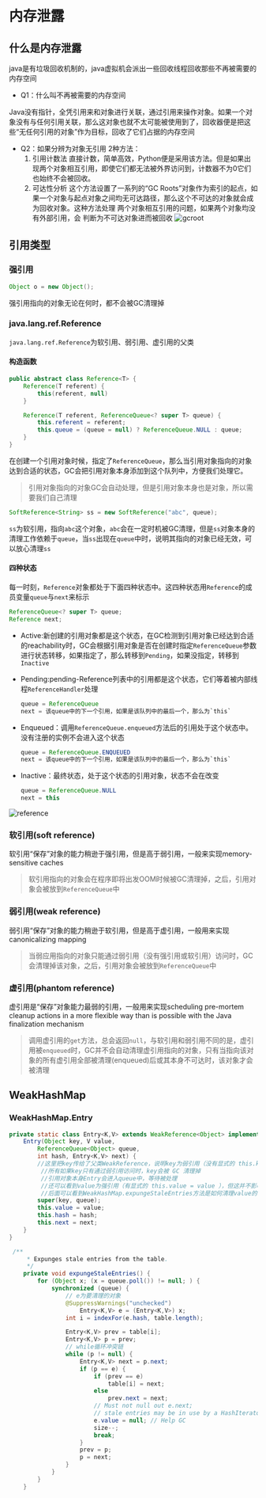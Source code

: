 # 内存泄露

## 什么是内存泄露

java是有垃圾回收机制的，java虚拟机会派出一些回收线程回收那些不再被需要的内存空间

- Q1：什么叫不再被需要的内存空间

Java没有指针，全凭引用来和对象进行关联，通过引用来操作对象。如果一个对象没有与任何引用关联，那么这对象也就不太可能被使用到了，回收器便是把这些“无任何引用的对象”作为目标，回收了它们占据的内存空间

- Q2：如果分辨为对象无引用
    2种方法：
    1. 引用计数法
    直接计数，简单高效，Python便是采用该方法。但是如果出现两个对象相互引用，即使它们都无法被外界访问到，计数器不为0它们也始终不会被回收。
    2. 可达性分析
    这个方法设置了一系列的“GC Roots”对象作为索引的起点，如果一个对象与起点对象之间均无可达路径，那么这个不可达的对象就会成为回收对象。这种方法处理 两个对象相互引用的问题，如果两个对象均没有外部引用，会
    判断为不可达对象进而被回收
    ![gcroot](/img/gcroot.png)

## 引用类型

### 强引用

```java
Object o = new Object();
```

强引用指向的对象无论在何时，都不会被GC清理掉

### java.lang.ref.Reference

`java.lang.ref.Reference`为软引用、弱引用、虚引用的父类

#### 构造函数

```java
public abstract class Reference<T> {
    Reference(T referent) {
        this(referent, null)
    }

    Reference(T referent, ReferenceQueue<? super T> queue) {
        this.referent = referent;
        this.queue = (queue = null) ? ReferenceQueue.NULL : queue;
    }
}
```

在创建一个引用对象时候，指定了`ReferenceQueue`，那么当引用对象指向的对象达到合适的状态，GC会把引用对象本身添加到这个队列中，方便我们处理它。
> 引用对象指向的对象GC会自动处理，但是引用对象本身也是对象，所以需要我们自己清理

```java
SoftReference<String> ss = new SoftReference("abc", queue);
```

`ss`为软引用，指向`abc`这个对象，`abc`会在一定时机被GC清理，但是`ss`对象本身的清理工作依赖于`queue`，当`ss`出现在`queue`中时，说明其指向的对象已经无效，可以放心清理`ss`

#### 四种状态

每一时刻，`Reference`对象都处于下面四种状态中。这四种状态用`Reference`的成员变量`queue`与`next`来标示

```java
ReferenceQueue<? super T> queue;
Reference next;
```

- Active:新创建的引用对象都是这个状态，在GC检测到引用对象已经达到合适的reachability时，GC会根据引用对象是否在创建时指定`ReferenceQueue`参数进行状态转移，如果指定了，那么转移到`Pending`，如果没指定，转移到`Inactive`

- Pending:pending-Reference列表中的引用都是这个状态，它们等着被内部线程`ReferenceHandler`处理
  
    ```java
    queue = ReferenceQueue
    next = 该queue中的下一个引用，如果是该队列中的最后一个，那么为`this`
    ```

- Enqueued：调用`ReferenceQueue.enqueued`方法后的引用处于这个状态中。没有注册的实例不会进入这个状态
  
    ```java
    queue = ReferenceQueue.ENQUEUED
    next = 该queue中的下一个引用，如果是该队列中的最后一个，那么为`this`
    ```

- Inactive：最终状态，处于这个状态的引用对象，状态不会在改变

    ```java
    queue = ReferenceQueue.NULL
    next = this
    ```

![reference](/img/reference.png)

### 软引用(soft reference)

软引用“保存”对象的能力稍逊于强引用，但是高于弱引用，一般来实现memory-sensitive caches
> 软引用指向的对象会在程序即将出发OOM时候被GC清理掉，之后，引用对象会被放到`ReferenceQueue`中

### 弱引用(weak reference)

弱引用“保存”对象的能力稍逊于软引用，但是高于虚引用，一般用来实现canonicalizing mapping
> 当弱应用指向的对象只能通过弱引用（没有强引用或软引用）访问时，GC会清理掉该对象，之后，引用对象会被放到`ReferenceQueue`中

### 虚引用(phantom reference)

虚引用是“保存”对象能力最弱的引用，一般用来实现scheduling pre-mortem cleanup actions in a more flexible way than is possible with the Java finalization mechanism
> 调用虚引用的`get`方法，总会返回`null`，与软引用和弱引用不同的是，虚引用被`enqueued`时，GC并不会自动清理虚引用指向的对象，只有当指向该对象的所有虚引用全部被清理(enqueued)后或其本身不可达时，该对象才会被清理

## WeakHashMap

### WeakHashMap.Entry

```java
private static class Entry<K,V> extends WeakReference<Object> implements Map.Entry<K, V> {
    Entry(Object key, V value,
        ReferenceQueue<Object> queue,
        int hash, Entry<K,V> next) {
        //这里把key传给了父类WeakReference，说明key为弱引用（没有显式的 this.key = key）
         //所有如果key只有通过弱引用访问时，key会被 GC 清理掉
         //引用对象本身Entry会进入queue中，等待被处理
         //还可以看到value为强引用（有显式的 this.value = value ），但这并不影响
         //后面可以看到WeakHashMap.expungeStaleEntries方法是如何清理value的
        super(key, queue);
        this.value = value;
        this.hash = hash;
        this.next = next;
    }
}
```

```java
 /**
     * Expunges stale entries from the table.
     */
    private void expungeStaleEntries() {
        for (Object x; (x = queue.poll()) != null; ) {
            synchronized (queue) {
                // e为要清理的对象
                @SuppressWarnings("unchecked")
                    Entry<K,V> e = (Entry<K,V>) x;
                int i = indexFor(e.hash, table.length);

                Entry<K,V> prev = table[i];
                Entry<K,V> p = prev;
                // while循环冲突链
                while (p != null) {
                    Entry<K,V> next = p.next;
                    if (p == e) {
                        if (prev == e)
                            table[i] = next;
                        else
                            prev.next = next;
                        // Must not null out e.next;
                        // stale entries may be in use by a HashIterator
                        e.value = null; // Help GC
                        size--;
                        break;
                    }
                    prev = p;
                    p = next;
                }
            }
        }
    }
```
